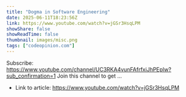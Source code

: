 ```yaml
---
title: "Dogma in Software Engineering"
date: 2025-06-11T18:23:56Z
link: https://www.youtube.com/watch?v=jGSr3HsqLPM
showShare: false
showReadTime: false
thumbnail: images/misc.png
tags: ["codeopinion.com"]
---
```

Subscribe: https://www.youtube.com/channel/UC3RKA4vunFAfrfxiJhPEplw?sub_confirmation=1 Join this channel to get ...

- Link to article: https://www.youtube.com/watch?v=jGSr3HsqLPM
